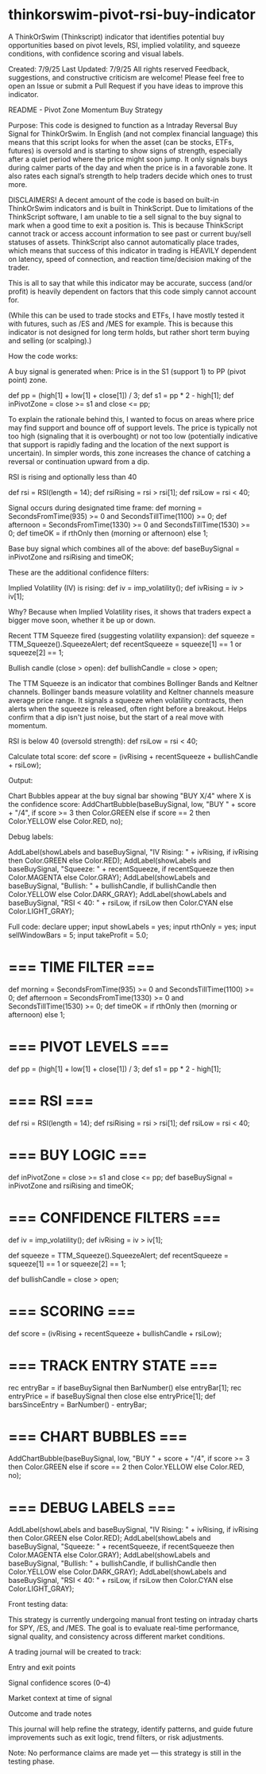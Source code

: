 # thinkorswim-pivot-rsi-buy-indicator
A ThinkOrSwim (Thinkscript) indicator that identifies potential buy opportunities based on pivot levels, RSI, implied volatility, and squeeze conditions, with confidence scoring and visual labels.

Created: 7/9/25
Last Updated: 7/9/25
All rights reserved
Feedback, suggestions, and constructive criticism are welcome!
Please feel free to open an Issue or submit a Pull Request if you have ideas to improve this indicator.

README - Pivot Zone Momentum Buy Strategy



Purpose:
This code is designed to function as a Intraday Reversal Buy Signal for ThinkOrSwim. In English (and not complex financial language) this means that this script looks for when the asset (can be stocks, ETFs, futures) is oversold and is starting to show signs of strength, especially after a quiet period where the price might soon jump. It only signals buys during calmer parts of the day and when the price is in a favorable zone. It also rates each signal’s strength to help traders decide which ones to trust more.


DISCLAIMERS!
A decent amount of the code is based on built-in ThinkOrSwim indicators and is built in ThinkScript. Due to limitations of the ThinkScript software, I am unable to tie a sell signal to the buy signal to mark when a good time to exit a position is. This is because ThinkScript cannot track or access account information to see past or current buy/sell statuses of assets. ThinkScript also cannot automatically place trades, which means that success of this indicator in trading is HEAVILY dependent on latency, speed of connection, and reaction time/decision making of the trader. 


This is all to say that while this indicator may be accurate, success (and/or profit) is heavily dependent on factors that this code simply cannot account for. 

(While this can be used to trade stocks and ETFs, I have mostly tested it with futures, such as /ES and /MES for example. This is because this indicator is not designed for long term holds, but rather short term buying and selling (or scalping).)



How the code works:

A buy signal is generated when:
Price is in the S1 (support 1) to PP (pivot point) zone. 

def pp = (high[1] + low[1] + close[1]) / 3;
def s1 = pp * 2 - high[1];
def inPivotZone = close >= s1 and close <= pp;

To explain the rationale behind this, I wanted to focus on areas where price may find support and bounce off of support levels. The price is typically not too high (signaling that it is overbought) or not too low (potentially indicative that support is rapidly fading and the location of the next support is uncertain). In simpler words, this zone increases the chance of catching a reversal or continuation upward from a dip. 



RSI is rising and optionally less than 40

def rsi = RSI(length = 14);
def rsiRising = rsi > rsi[1];
def rsiLow = rsi < 40;

Signal occurs during designated time frame:
def morning = SecondsFromTime(935) >= 0 and SecondsTillTime(1100) >= 0;
def afternoon = SecondsFromTime(1330) >= 0 and SecondsTillTime(1530) >= 0;
def timeOK = if rthOnly then (morning or afternoon) else 1;


Base buy signal which combines all of the above:
def baseBuySignal = inPivotZone and rsiRising and timeOK;

These are the additional confidence filters:

Implied Volatility (IV) is rising:
def iv = imp_volatility();
def ivRising = iv > iv[1];

Why? Because when Implied Volatility rises, it shows that traders expect a bigger move soon, whether it be up or down. 


Recent TTM Squeeze fired (suggesting volatility expansion):
def squeeze = TTM_Squeeze().SqueezeAlert;
def recentSqueeze = squeeze[1] == 1 or squeeze[2] == 1;

Bullish candle (close > open):
def bullishCandle = close > open;


The TTM Squeeze is an indicator that combines Bollinger Bands and Keltner channels. Bollinger bands measure volatility and Keltner channels measure average price range. It signals a squeeze when volatility contracts, then alerts when the squeeze is released, often right before a breakout. Helps confirm that a dip isn't just noise, but the start of a real move with momentum. 


RSI is below 40 (oversold strength):
def rsiLow = rsi < 40;


Calculate total score:
def score = (ivRising + recentSqueeze + bullishCandle + rsiLow);


Output:

Chart Bubbles appear at the buy signal bar showing "BUY X/4" where X is the confidence score:
AddChartBubble(baseBuySignal, low, "BUY " + score + "/4",
    if score >= 3 then Color.GREEN else if score == 2 then Color.YELLOW else Color.RED,
    no);

Debug labels:

AddLabel(showLabels and baseBuySignal, "IV Rising: " + ivRising, if ivRising then Color.GREEN else Color.RED);
AddLabel(showLabels and baseBuySignal, "Squeeze: " + recentSqueeze, if recentSqueeze then Color.MAGENTA else Color.GRAY);
AddLabel(showLabels and baseBuySignal, "Bullish: " + bullishCandle, if bullishCandle then Color.YELLOW else Color.DARK_GRAY);
AddLabel(showLabels and baseBuySignal, "RSI < 40: " + rsiLow, if rsiLow then Color.CYAN else Color.LIGHT_GRAY);



Full code:
declare upper;
input showLabels = yes;
input rthOnly = yes;
input sellWindowBars = 5;
input takeProfit = 5.0;


# === TIME FILTER ===
def morning = SecondsFromTime(935) >= 0 and SecondsTillTime(1100) >= 0;
def afternoon = SecondsFromTime(1330) >= 0 and SecondsTillTime(1530) >= 0;
def timeOK = if rthOnly then (morning or afternoon) else 1;

# === PIVOT LEVELS ===
def pp = (high[1] + low[1] + close[1]) / 3;
def s1 = pp * 2 - high[1];

# === RSI ===
def rsi = RSI(length = 14);
def rsiRising = rsi > rsi[1];
def rsiLow = rsi < 40;

# === BUY LOGIC ===
def inPivotZone = close >= s1 and close <= pp;
def baseBuySignal = inPivotZone and rsiRising and timeOK;

# === CONFIDENCE FILTERS ===
def iv = imp_volatility();
def ivRising = iv > iv[1];

def squeeze = TTM_Squeeze().SqueezeAlert;
def recentSqueeze = squeeze[1] == 1 or squeeze[2] == 1;

def bullishCandle = close > open;

# === SCORING ===
def score = (ivRising + recentSqueeze + bullishCandle + rsiLow);

# === TRACK ENTRY STATE ===
rec entryBar = if baseBuySignal then BarNumber() else entryBar[1];
rec entryPrice = if baseBuySignal then close else entryPrice[1];
def barsSinceEntry = BarNumber() - entryBar;

# === CHART BUBBLES ===
AddChartBubble(baseBuySignal, low, "BUY " + score + "/4",
    if score >= 3 then Color.GREEN else if score == 2 then Color.YELLOW else Color.RED,
    no);

# === DEBUG LABELS ===
AddLabel(showLabels and baseBuySignal, "IV Rising: " + ivRising, if ivRising then Color.GREEN else Color.RED);
AddLabel(showLabels and baseBuySignal, "Squeeze: " + recentSqueeze, if recentSqueeze then Color.MAGENTA else Color.GRAY);
AddLabel(showLabels and baseBuySignal, "Bullish: " + bullishCandle, if bullishCandle then Color.YELLOW else Color.DARK_GRAY);
AddLabel(showLabels and baseBuySignal, "RSI < 40: " + rsiLow, if rsiLow then Color.CYAN else Color.LIGHT_GRAY);


Front testing data:

This strategy is currently undergoing manual front testing on intraday charts for SPY, /ES, and /MES. The goal is to evaluate real-time performance, signal quality, and consistency across different market conditions.

A trading journal will be created to track:

Entry and exit points

Signal confidence scores (0–4)

Market context at time of signal

Outcome and trade notes

This journal will help refine the strategy, identify patterns, and guide future improvements such as exit logic, trend filters, or risk adjustments.

Note: No performance claims are made yet — this strategy is still in the testing phase.
